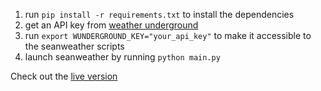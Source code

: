1. run `pip install -r requirements.txt` to install the dependencies
2. get an API key from [weather underground](http://www.wunderground.com/weather/api/)
3. run `export WUNDERGROUND_KEY="your_api_key"` to make it accessible to the seanweather scripts
4. launch seanweather by running `python main.py`


Check out the [live version](http://www.seanweather.com)
